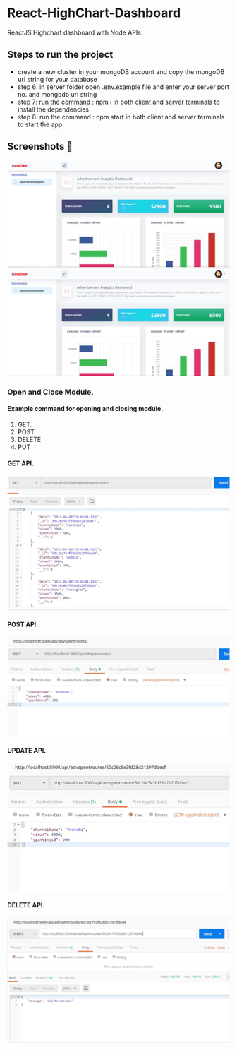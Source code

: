 # React-HighChart-Dashboard
ReactJS Highchart dashboard with Node APIs.


## Steps to run the project

 - create a new cluster in your mongoDB account and copy the mongoDB url string for your database
 - step 6: in server folder open .env.example file and enter your server port no. and mongodb url string
 - step 7: run the command : npm i in both client and server terminals to install the dependencies
 - step 8: run the command : npm start in both client and server terminals to start the app.

## Screenshots 📰


<img src="https://github.com/raghavpatnecha/React-HighChart-Dashboard/blob/main/images/highchart_dashboard1.JPG" />
<img src="https://github.com/raghavpatnecha/React-HighChart-Dashboard/blob/main/images/highchart_dashboard1.JPG" />

### Open and Close Module.
   #### Example command for opening and closing module.
   1) GET.
   2) POST.
   3) DELETE
   4) PUT

#### GET API.
<img src="https://github.com/raghavpatnecha/React-HighChart-Dashboard/blob/main/images/get_api.JPG" />

#### POST API.
<img src="https://github.com/raghavpatnecha/React-HighChart-Dashboard/blob/main/images/post_api.JPG" />

#### UPDATE API.
<img src="https://github.com/raghavpatnecha/React-HighChart-Dashboard/blob/main/images/update_api.JPG" />

#### DELETE API.
<img src="https://github.com/raghavpatnecha/React-HighChart-Dashboard/blob/main/images/delete_api.JPG" />


